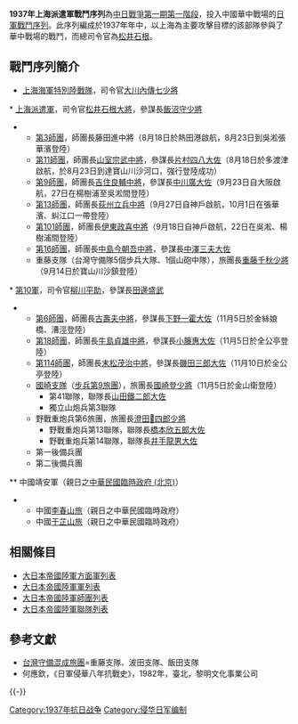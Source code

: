 **1937年上海派遣軍戰鬥序列**為[中日戰爭第一期第一階段](https://zh.wikipedia.org/wiki/抗日战争 "wikilink")，投入中國華中戰場的[日軍戰鬥序列](../Page/日本军.md "wikilink")。此序列編成於1937年年中，以上海為主要攻擊目標的該部隊參與了華中戰場的戰鬥，而總司令官為[松井石根](../Page/松井石根.md "wikilink")。

## 戰鬥序列簡介

  - [上海海軍特別陸戰隊](../Page/上海海軍特別陸戰隊.md "wikilink")，司令官[大川內傳七少將](https://zh.wikipedia.org/wiki/大川內傳七 "wikilink")


\*
[上海派遣軍](https://zh.wikipedia.org/wiki/上海派遣軍 "wikilink")，司令官[松井石根大將](../Page/松井石根.md "wikilink")，參謀長[飯沼守少將](https://zh.wikipedia.org/wiki/飯沼守 "wikilink")

  -   - [第3師團](https://zh.wikipedia.org/wiki/第3師團 "wikilink")，師團長藤田進中將（8月18日於熱田港啟航，8月23日到吳淞張華濱登陸）
      - [第11師團](https://zh.wikipedia.org/wiki/第11師團 "wikilink")，師團長[山室宗武中將](https://zh.wikipedia.org/wiki/山室宗武 "wikilink")，參謀長[片村四八大佐](https://zh.wikipedia.org/wiki/片村四八 "wikilink")（8月18日於多渡津啟航，於8月23日到達寶山川沙河口，強行登陸成功）
      - [第9師團](https://zh.wikipedia.org/wiki/第9師團 "wikilink")，師團長[吉住良輔中將](https://zh.wikipedia.org/wiki/吉住良輔 "wikilink")，參謀長[中川廣大佐](https://zh.wikipedia.org/wiki/中川廣 "wikilink")（9月23日自大阪啟航，27日在楊樹浦至吳淞間登陸）
      - [第13師團](https://zh.wikipedia.org/wiki/第13師團 "wikilink")，師團長[荻州立兵中將](https://zh.wikipedia.org/wiki/荻州立兵 "wikilink")（9月27日自神戶啟航，10月1日在張華濱、虯江口一帶登陸）
      - [第101師團](../Page/第101師團.md "wikilink")，師團長[伊東政喜中將](https://zh.wikipedia.org/wiki/伊東政喜 "wikilink")（9月18日自神戶啟航，22日在吳淞、楊樹浦間登陸）
      - [第16師團](https://zh.wikipedia.org/wiki/第16師團 "wikilink")，師團長[中島今朝吾中將](https://zh.wikipedia.org/wiki/中島今朝吾 "wikilink")，參謀長[中澤三夫大佐](https://zh.wikipedia.org/wiki/中澤三夫 "wikilink")
      - 重藤支隊（台灣守備隊5個步兵大隊、1個山砲中隊），旅團長[重藤千秋少將](../Page/重藤千秋.md "wikilink")（9月14日於寶山川沙鎮登陸）


\*
[第10軍](../Page/第10軍_\(日本陸軍\).md "wikilink")，司令官[柳川平助](https://zh.wikipedia.org/wiki/柳川平助 "wikilink")，參謀長[田邊盛武](https://zh.wikipedia.org/wiki/田邊盛武 "wikilink")

  -   - [第6師團](https://zh.wikipedia.org/wiki/第6師團 "wikilink")，師團長[古壽夫中將](https://zh.wikipedia.org/wiki/古壽夫 "wikilink")，參謀長[下野一霍大佐](https://zh.wikipedia.org/wiki/下野一霍 "wikilink")（11月5日於金絲娘橋、漕涇登陸）
      - [第18師團](https://zh.wikipedia.org/wiki/第18師團 "wikilink")，師團長[牛島貞雄中將](https://zh.wikipedia.org/wiki/牛島貞雄 "wikilink")，參謀長[小籐惠大佐](https://zh.wikipedia.org/wiki/小籐惠 "wikilink")（11月5日於全公亭登陸）
      - [第114師團](https://zh.wikipedia.org/wiki/第114師團 "wikilink")，師團長[末松茂治中將](https://zh.wikipedia.org/wiki/末松茂治 "wikilink")，參謀長[磯田三郎大佐](https://zh.wikipedia.org/wiki/磯田三郎 "wikilink")（11月10日於全公亭登陸）
      - [國崎支隊](https://zh.wikipedia.org/wiki/國崎支隊 "wikilink")（[步兵第9旅團](https://zh.wikipedia.org/wiki/步兵第9旅團 "wikilink")），旅團長[國崎登少將](https://zh.wikipedia.org/wiki/國崎登 "wikilink")（11月5日於金山衛登陸）
          - 第41聯隊，聯隊長[山田鐵二郎大佐](https://zh.wikipedia.org/wiki/山田鐵二郎 "wikilink")
          - 獨立山炮兵第3聯隊
      - 野戰重炮兵第6旅團，旅團長[澄田𧶛四郎少將](https://zh.wikipedia.org/wiki/澄田𧶛四郎 "wikilink")
          - 野戰重炮兵第13聯隊，聯隊長[橋本欣五郎大佐](https://zh.wikipedia.org/wiki/橋本欣五郎 "wikilink")
          - 野戰重炮兵第14聯隊，聯隊長[井手龍男大佐](https://zh.wikipedia.org/wiki/井手龍男 "wikilink")
      - 第一後備兵團
      - 第二後備兵團


\*\* 中國靖安軍（親日之[中華民國臨時政府
(北京)](https://zh.wikipedia.org/wiki/中華民國臨時政府_\(北京\) "wikilink")）

  -   - 中國[李春山旅](https://zh.wikipedia.org/wiki/李春山 "wikilink")（親日之中華民國臨時政府）
      - 中國[于芷山旅](../Page/于芷山.md "wikilink")（親日之中華民國臨時政府）

## 相關條目

  - [大日本帝國陸軍方面軍列表](https://zh.wikipedia.org/wiki/大日本帝國陸軍方面軍列表 "wikilink")
  - [大日本帝國陸軍軍列表](../Page/大日本帝國陸軍軍列表.md "wikilink")
  - [大日本帝國陸軍師團列表](../Page/大日本帝國陸軍師團列表.md "wikilink")
  - [大日本帝國陸軍聯隊列表](../Page/大日本帝國陸軍聯隊列表.md "wikilink")

## 參考文獻

  - [台灣守備混成旅團](https://zh.wikipedia.org/wiki/台灣守備混成旅團 "wikilink")=重藤支隊、波田支隊、飯田支隊
  - 何應欽，《日軍侵華八年抗戰史》，1982年，臺北，黎明文化事業公司

{{-}}

[Category:1937年抗日战争](https://zh.wikipedia.org/wiki/Category:1937年抗日战争 "wikilink")
[Category:侵华日军编制](https://zh.wikipedia.org/wiki/Category:侵华日军编制 "wikilink")